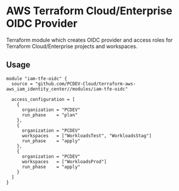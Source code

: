 # AWS Terraform Cloud/Enterprise OIDC Provider

Terraform module which creates OIDC provider and access roles for Terraform Cloud/Enterprise projects and workspaces.

## Usage

```hcl
module "iam-tfe-oidc" {
  source = "github.com/PCDEV-Cloud/terraform-aws-aws_iam_identity_center//modules/iam-tfe-oidc"

  access_configuration = [
    {
      organization = "PCDEV"
      run_phase    = "plan"
    },
    {
      organization = "PCDEV"
      workspaces   = ["WorkloadsTest", "WorkloadsStag"]
      run_phase    = "apply"
    },
    {
      organization = "PCDEV"
      workspaces   = ["WorkloadsProd"]
      run_phase    = "apply"
    }
  ]
}
```